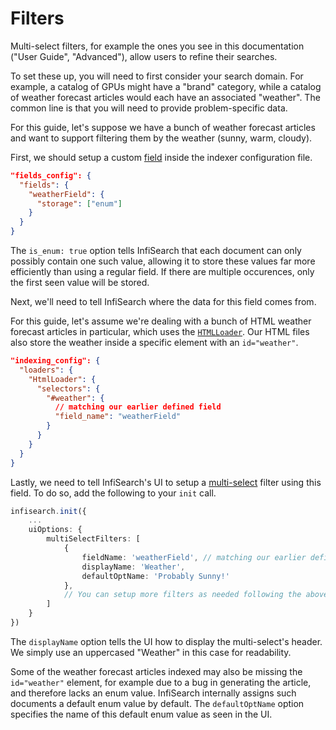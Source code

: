 # Filters

Multi-select filters, for example the ones you see in this documentation ("User Guide", "Advanced"), allow users to refine their searches.

To set these up, you will need to first consider your search domain. For example, a catalog of GPUs might have a "brand" category, while a catalog of weather forecast articles would each have an associated "weather". The common line is that you will need to provide problem-specific data.

For this guide, let's suppose we have a bunch of weather forecast articles and want to support filtering them by the weather (sunny, warm, cloudy).

First, we should setup a custom [field](./indexer/fields.md) inside the indexer configuration file.

```json
"fields_config": {
  "fields": {
    "weatherField": {
      "storage": ["enum"]
    }
  }
}
```

The `is_enum: true` option tells InfiSearch that each document can only possibly contain one such value, allowing it to store these values far more efficiently than using a regular field. If there are multiple occurences, only the first seen value will be stored.

Next, we'll need to tell InfiSearch where the data for this field comes from.

For this guide, let's assume we're dealing with a bunch of HTML weather forecast articles in particular, which uses the [`HTMLLoader`](./indexer/indexing.md#html-files-loadershtmlloader). Our HTML files also store the weather inside a specific element with an `id="weather"`.

```json
"indexing_config": {
  "loaders": {
    "HtmlLoader": {
      "selectors": {
        "#weather": {
          // matching our earlier defined field
          "field_name": "weatherField"
        }
      }
    }
  }
}
```

Lastly, we need to tell InfiSearch's UI to setup a [multi-select](./search_configuration.md#general-options) filter using this field. To do so, add the following to your `init` call.

```ts
infisearch.init({
    ...
    uiOptions: {
        multiSelectFilters: [
            {
                fieldName: 'weatherField', // matching our earlier defined field
                displayName: 'Weather',
                defaultOptName: 'Probably Sunny!'
            },
            // You can setup more filters as needed following the above procedures
        ]
    }
})
```

The `displayName` option tells the UI how to display the multi-select's header. We simply use an uppercased "Weather" in this case for readability.

Some of the weather forecast articles indexed may also be missing the `id="weather"` element, for example due to a bug in generating the article, and therefore lacks an enum value. InfiSearch internally assigns such documents a default enum value by default. The `defaultOptName` option specifies the name of this default enum value as seen in the UI.
